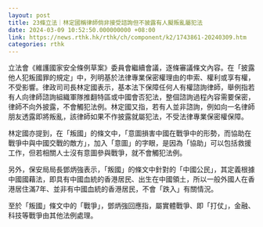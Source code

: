 ```yaml
---
layout: post
title: 23條立法｜林定國稱律師倘非接受諮詢但不披露有人擬叛亂屬犯法
date: 2024-03-09 10:52:50.000000000 +08:00
link: https://news.rthk.hk/rthk/ch/component/k2/1743861-20240309.htm
categories: rthk
---
```


立法會《維護國家安全條例草案》委員會繼續會議，逐條審議條文內容。在「披露他人犯叛國罪的規定」中，列明基於法律專業保密權理由的申索、權利或享有權，不受影響。律政司司長林定國表示，基本法下保障任何人有權諮詢律師，舉例指若有人向律師諮詢組織軍隊推翻特區或中國會否犯法，整個諮詢過程內容需要保密，律師不向外披露，不會觸犯法例。林定國又指，若有人並非諮詢，例如向一名律師朋友透露即將叛亂，該律師如果不作披露就屬犯法，不受法律專業保密權保障。

林定國亦提到，在「叛國」的條文中，「意圖損害中國在戰爭中的形勢，而協助在戰爭中與中國交戰的敵方」，加入「意圖」的字眼，是因為「協助」可以包括救援工作，但若相關人士沒有意圖參與戰爭，就不會觸犯法例。

另外，保安局局長鄧炳強表示，「叛國」的條文中針對的「中國公民」，其定義根據中國國藉法，即具有中國血統的香港居民、出生在中國領土，所以一般外國人在香港居住滿7年、並非有中國血統的香港居民，不會「跌入」有關情況。

至於「叛國」條文中的「戰爭」，鄧炳強回應指，屬實體戰爭、即「打仗」，金融、科技等戰爭由其他法例處理。
